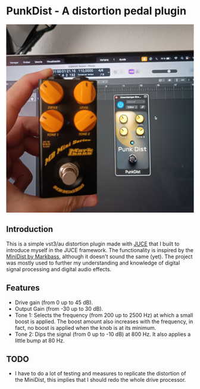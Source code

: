 # PunkDist - A distortion pedal plugin

![DemoImage](docs/images/demo.jpg)

## Introduction
This is a simple vst3/au distortion plugin made with [JUCE](https://juce.com/) that I built to introduce myself in the JUCE framework. The functionality is inspired by the [MiniDist by Markbass](https://www.markbass.it/product/mb-mini-dist/), although it doesn't sound the same (yet). The project was mostly used to further my understanding and knowledge of digital signal processing and digital audio effects.

## Features
- Drive gain (from 0 up to 45 dB).
- Output Gain (from -30 up to 30 dB).
- Tone 1: Selects the frequency (from 200 up to 2500 Hz) at which a small boost is applied. The boost amount also increases with the frequency, in fact, no boost is applied when the knob is at its minimum. 
- Tone 2: Dips the signal (from 0 up to -10 dB) at 800 Hz. It also applies a little bump at 80 Hz.

## TODO
- I have to do a lot of testing and measures to replicate the distortion of the MiniDist, this implies that I should redo the whole drive processor.